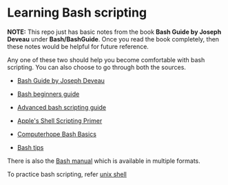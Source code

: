 # Learning Bash scripting

**NOTE:** This repo just has basic notes from the book **Bash Guide by Joseph Deveau** under **Bash/BashGuide**. Once you read the book completely, then these notes would be helpful for future reference.

Any one of these two should help you become comfortable with bash scripting. You can also choose to go through both the sources.

* [Bash Guide by Joseph Deveau](https://www.amazon.in/BASH-Guide-Joseph-DeVeau-ebook/dp/B01F8AZ1LE/ref=sr_1_4?keywords=bash&qid=1564983319&s=digital-text&sr=1-4)

* [Bash beginners guide](http://tldp.org/LDP/Bash-Beginners-Guide/html/index.html)

* [Advanced bash scripting guide](https://www.tldp.org/LDP/abs/html/index.html)

* [Apple's Shell Scripting Primer](https://developer.apple.com/library/archive/documentation/OpenSource/Conceptual/ShellScripting/shell_scripts/shell_scripts.html)

* [Computerhope Bash Basics](https://www.computerhope.com/unix/ubash.htm#command-execution-environment-subshell)

* [Bash tips](https://www.shell-tips.com/bash/)

There is also the [Bash manual](https://www.gnu.org/software/bash/manual/) which is available in multiple formats.

To practice bash scripting, refer [unix shell](http://rosettacode.org/wiki/Category:UNIX_Shell)
